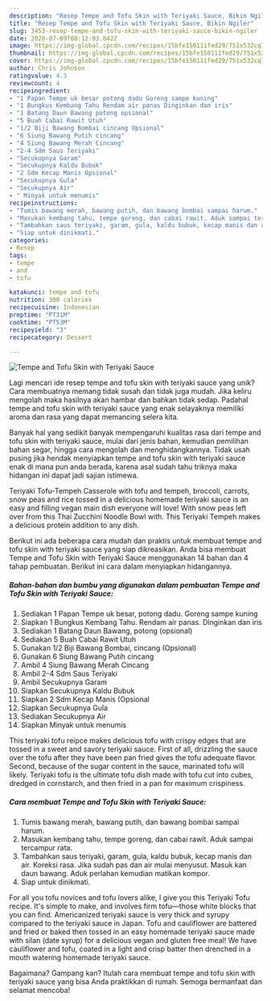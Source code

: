 ```yaml
---
description: "Resep Tempe and Tofu Skin with Teriyaki Sauce, Bikin Ngiler"
title: "Resep Tempe and Tofu Skin with Teriyaki Sauce, Bikin Ngiler"
slug: 3453-resep-tempe-and-tofu-skin-with-teriyaki-sauce-bikin-ngiler
date: 2020-07-09T08:12:03.042Z
image: https://img-global.cpcdn.com/recipes/15bfe150111fed29/751x532cq70/tempe-and-tofu-skin-with-teriyaki-sauce-foto-resep-utama.jpg
thumbnail: https://img-global.cpcdn.com/recipes/15bfe150111fed29/751x532cq70/tempe-and-tofu-skin-with-teriyaki-sauce-foto-resep-utama.jpg
cover: https://img-global.cpcdn.com/recipes/15bfe150111fed29/751x532cq70/tempe-and-tofu-skin-with-teriyaki-sauce-foto-resep-utama.jpg
author: Chris Johnson
ratingvalue: 4.3
reviewcount: 4
recipeingredient:
- "1 Papan Tempe uk besar potong dadu Goreng sampe kuning"
- "1 Bungkus Kembang Tahu Rendam air panas Dinginkan dan iris"
- "1 Batang Daun Bawang potong opsional"
- "5 Buah Cabai Rawit Utuh"
- "1/2 Biji Bawang Bombai cincang Opsional"
- "6 Siung Bawang Putih cincang"
- "4 Siung Bawang Merah Cincang"
- "2-4 Sdm Saus Teriyaki"
- "Secukupnya Garam"
- "Secukupnya Kaldu Bubuk"
- "2 Sdm Kecap Manis Opsional"
- "Secukupnya Gula"
- "Secukupnya Air"
- " Minyak untuk menumis"
recipeinstructions:
- "Tumis bawang merah, bawang putih, dan bawang bombai sampai harum."
- "Masukan kembang tahu, tempe goreng, dan cabai rawit. Aduk sampai tercampur rata."
- "Tambahkan saus teriyaki, garam, gula, kaldu bubuk, kecap manis dan air. Koreksi rasa. Jika sudah pas dan air mulai menyusut. Masuk kan daun bawang. Aduk perlahan kemudian matikan kompor."
- "Siap untuk dinikmati."
categories:
- Resep
tags:
- tempe
- and
- tofu

katakunci: tempe and tofu 
nutrition: 300 calories
recipecuisine: Indonesian
preptime: "PT31M"
cooktime: "PT53M"
recipeyield: "3"
recipecategory: Dessert

---
```



![Tempe and Tofu Skin with Teriyaki Sauce](https://img-global.cpcdn.com/recipes/15bfe150111fed29/751x532cq70/tempe-and-tofu-skin-with-teriyaki-sauce-foto-resep-utama.jpg)

Lagi mencari ide resep tempe and tofu skin with teriyaki sauce yang unik? Cara membuatnya memang tidak susah dan tidak juga mudah. Jika keliru mengolah maka hasilnya akan hambar dan bahkan tidak sedap. Padahal tempe and tofu skin with teriyaki sauce yang enak selayaknya memiliki aroma dan rasa yang dapat memancing selera kita.

Banyak hal yang sedikit banyak mempengaruhi kualitas rasa dari tempe and tofu skin with teriyaki sauce, mulai dari jenis bahan, kemudian pemilihan bahan segar, hingga cara mengolah dan menghidangkannya. Tidak usah pusing jika hendak menyiapkan tempe and tofu skin with teriyaki sauce enak di mana pun anda berada, karena asal sudah tahu triknya maka hidangan ini dapat jadi sajian istimewa.

Teriyaki Tofu-Tempeh Casserole with tofu and tempeh, broccoli, carrots, snow peas and rice tossed in a delicious homemade teriyaki sauce is an easy and filling vegan main dish everyone will love! With snow peas left over from this Thai Zucchini Noodle Bowl with. This Teriyaki Tempeh makes a delicious protein addition to any dish.


Berikut ini ada beberapa cara mudah dan praktis untuk membuat tempe and tofu skin with teriyaki sauce yang siap dikreasikan. Anda bisa membuat Tempe and Tofu Skin with Teriyaki Sauce menggunakan 14 bahan dan 4 tahap pembuatan. Berikut ini cara dalam menyiapkan hidangannya.

<!--inarticleads1-->

##### Bahan-bahan dan bumbu yang digunakan dalam pembuatan Tempe and Tofu Skin with Teriyaki Sauce:

1. Sediakan 1 Papan Tempe uk besar, potong dadu. Goreng sampe kuning
1. Siapkan 1 Bungkus Kembang Tahu. Rendam air panas. Dinginkan dan iris
1. Sediakan 1 Batang Daun Bawang, potong (opsional)
1. Sediakan 5 Buah Cabai Rawit Utuh
1. Gunakan 1/2 Biji Bawang Bombai, cincang (Opsional)
1. Gunakan 6 Siung Bawang Putih cincang
1. Ambil 4 Siung Bawang Merah Cincang
1. Ambil 2-4 Sdm Saus Teriyaki
1. Ambil Secukupnya Garam
1. Siapkan Secukupnya Kaldu Bubuk
1. Siapkan 2 Sdm Kecap Manis (Opsional
1. Siapkan Secukupnya Gula
1. Sediakan Secukupnya Air
1. Siapkan  Minyak untuk menumis


This teriyaki tofu reipce makes delicious tofu with crispy edges that are tossed in a sweet and savory teriyaki sauce. First of all, drizzling the sauce over the tofu after they have been pan fried gives the tofu adequate flavor. Second, because of the sugar content in the sauce, marinated tofu will likely. Teriyaki tofu is the ultimate tofu dish made with tofu cut into cubes, dredged in cornstarch, and then fried in a pan for maximum crispiness. 

<!--inarticleads2-->

##### Cara membuat Tempe and Tofu Skin with Teriyaki Sauce:

1. Tumis bawang merah, bawang putih, dan bawang bombai sampai harum.
1. Masukan kembang tahu, tempe goreng, dan cabai rawit. Aduk sampai tercampur rata.
1. Tambahkan saus teriyaki, garam, gula, kaldu bubuk, kecap manis dan air. Koreksi rasa. Jika sudah pas dan air mulai menyusut. Masuk kan daun bawang. Aduk perlahan kemudian matikan kompor.
1. Siap untuk dinikmati.


For all you tofu novices and tofu lovers alike, I give you this Teriyaki Tofu recipe. It&#39;s simple to make, and involves firm tofu—those white blocks that you can find. Americanized teriyaki sauce is very thick and syrupy compared to the teriyaki sauce in Japan. Tofu and cauliflower are battered and fried or baked then tossed in an easy homemade teriyaki sauce made with silan (date syrup) for a delicious vegan and gluten free meal! We have cauliflower and tofu, coated in a light and crisp batter then drenched in a mouth watering homemade teriyaki sauce. 

Bagaimana? Gampang kan? Itulah cara membuat tempe and tofu skin with teriyaki sauce yang bisa Anda praktikkan di rumah. Semoga bermanfaat dan selamat mencoba!
